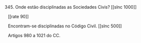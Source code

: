 345.  Onde estão disciplinadas as Sociedades Civis?
[[slnc 1000]]

[[rate 90]]

Encontram-se disciplinadas no Código Civil.
[[slnc 500]]

Artigos 980 a 1021 do CC.
